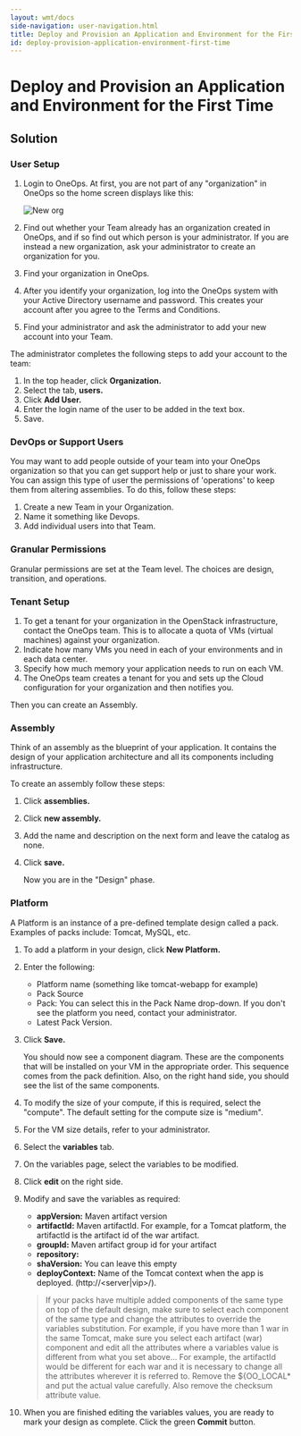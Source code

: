 ```yaml
---
layout: wmt/docs
side-navigation: user-navigation.html
title: Deploy and Provision an Application and Environment for the First Time
id: deploy-provision-application-environment-first-time
---
```


# Deploy and Provision an Application and Environment for the First Time

## Solution

### User Setup

1. Login to OneOps. At first, you are not part of any "organization" in OneOps so the home screen displays like this:

    ![New org](/assets/docs/local/images/new-org.png)

2. Find out whether your Team already has an organization created in OneOps, and if so find out which person is your administrator. If you are instead a new organization, ask your administrator to create an organization for you.
3. Find your organization in OneOps.
4. After you identify your organization, log into the OneOps system with your Active Directory username and password. This creates your account after you agree to the Terms and Conditions.
5. Find your administrator and ask the administrator to add your new account into your Team.

The administrator completes the following steps to add your account to the team:  


1. In the top header, click **Organization.**
2. Select the tab, **users.**
3. Click **Add User.**
4. Enter the login name of the user to be added in the text box.
5. Save.

### DevOps or Support Users

You may want to add people outside of your team into your OneOps organization so that you can get support help or just to share your work. You can assign this type of user the permissions of 'operations' to keep them from altering assemblies. To do this, follow these steps:


1. Create a new Team in your Organization.
2. Name it something like Devops.
3. Add individual users into that Team.

### Granular Permissions

Granular permissions are set at the Team level. The choices are design, transition, and operations.

### Tenant Setup


1. To get a tenant for your organization in the OpenStack infrastructure, contact the OneOps team. This is to allocate a quota of VMs (virtual machines) against your organization.
2. Indicate how many VMs you need in each of your environments and in each data center.
3. Specify how much memory your application needs to run on each VM.
4. The OneOps team creates a tenant for you and sets up the Cloud configuration for your organization and then notifies you.

Then you can create an Assembly.

### Assembly

Think of an assembly as the blueprint of your application. It contains the design of your application architecture and all its components including infrastructure.

To create an assembly follow these steps:


1. Click **assemblies.**
2. Click **new assembly.**
3. Add the name and description on the next form and leave the catalog as none.
4. Click **save.**

    Now you are in the "Design" phase.

### Platform

A Platform is an instance of a pre-defined template design called a pack. Examples of packs include: Tomcat, MySQL, etc.

1. To add a platform in your design, click **New Platform.**
2. Enter the following:
    * Platform name (something like tomcat-webapp for example)
    * Pack Source
    * Pack: You can select this in the Pack Name drop-down. If you don't see the platform you need, contact your administrator.
    * Latest Pack Version.
3. Click **Save.**

    You should now see a component diagram. These are the components that will be installed on your VM in the appropriate order. This sequence comes from the pack definition. Also, on the right hand side, you should see the list of the same components.

4. To modify the size of your compute, if this is required, select the "compute". The default setting for the compute size is "medium".
5. For the VM size details, refer to your administrator.
6. Select the **variables** tab.
7. On the variables page, select the variables to be modified.
8. Click **edit** on the right side.
9. Modify and save the variables as required:
    * **appVersion:** Maven artifact version
    * **artifactId:** Maven artifactId. For example, for a Tomcat platform, the artifactId is the artifact id of the war artifact.
    * **groupId:** Maven artifact group id for your artifact
    * **repository:**
    * **shaVersion:** You can leave this empty
    * **deployContext:** Name of the Tomcat context when the app is deployed. (http://<server|vip>/<deployContext>).  

    >If your packs have multiple added components of the same type on top of the default design, make sure to select each component of the same type and change the attributes to override the variables substitution. For example, if you have more than 1 war in the same Tomcat, make sure you select each artifact (war) component and edit all the attributes where a variables value is different from what you set above... For example, the artifactId would be different for each war and it is necessary to change all the attributes wherever it is referred to. Remove the ${OO_LOCAL* and put the actual value carefully. Also remove the checksum attribute value.

10. When you are finished editing the variables values, you are ready to mark your design as complete. Click the green **Commit** button.
